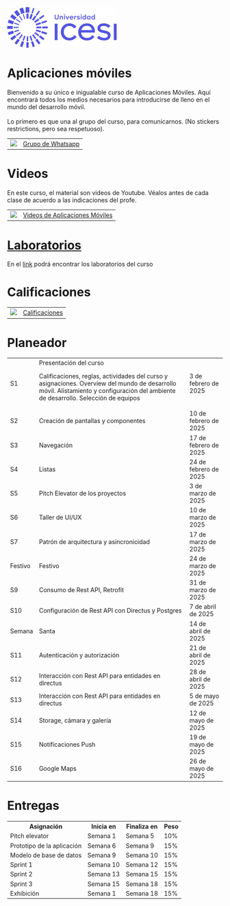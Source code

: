 
<img src="https://raw.githubusercontent.com/Domiciano/AppMoviles251/refs/heads/main/res/images/icesilogo.png" width="256">

# Aplicaciones móviles
Bienvenido a su único e inigualable curso de Aplicaciones Móviles. Aquí encontrará todos los medios necesarios para introducirse de lleno en el mundo del desarrollo móvil.<br><br>
Lo primero es que una al grupo del curso, para comunicarnos. (No stickers restrictions, pero sea respetuoso).


<table style="border-collapse: collapse; border: none;" border="0">
  <tr>
    <td>
      <a href="https://chat.whatsapp.com/JYLSxmxlfz7FVj1XA3l3bI">
        <img src="https://upload.wikimedia.org/wikipedia/commons/thumb/6/6b/WhatsApp.svg/479px-WhatsApp.svg.png" width="64">
      </a>
    </td>
    <td style="vertical-align: middle;">
      <a href="https://chat.whatsapp.com/JYLSxmxlfz7FVj1XA3l3bI">Grupo de Whatsapp</a>
    </td>
  </tr>
</table>

# Videos
En este curso, el material son videos de Youtube. Véalos antes de cada clase de acuerdo a las indicaciones del profe.

<table style="border-collapse: collapse; border: none;" border="0">
  <tr>
    <td>
      <a href="https://miro.com/app/board/o9J_l2waJG0=">
        <img src="https://store-images.s-microsoft.com/image/apps.59334.13959754522315136.c4ea2415-8e3c-42bf-8f77-e885eb7c11a1.be6eacf3-e0b4-4478-9abc-47192806c1b5" width="64">
      </a>
    </td>
    <td style="vertical-align: middle;">
      <a href="https://miro.com/app/board/o9J_l2waJG0=">Videos de Aplicaciones Móviles</a>
    </td>
  </tr>
</table>

# <a href="https://github.com/Domiciano/AppMoviles251/tree/main/Laboratorios/readme.md">Laboratorios</a>
En el <a href="https://github.com/Domiciano/AppMoviles251/tree/main/Laboratorios/readme.md">link</a> podrá encontrar los laboratorios del curso

# Calificaciones

<table style="border-collapse: collapse; border: none;" border="0">
  <tr>
    <td>
      <a href="https://docs.google.com/spreadsheets/d/13BZAcaCm4q2huaxT8fdEFLEQxcjKCF_y/edit?usp=sharing&ouid=117897710133227559254&rtpof=true&sd=true">
        <img src="https://cdn-icons-png.flaticon.com/512/5968/5968557.png" width="64">
      </a>
    </td>
    <td style="vertical-align: middle;">
      <a href="https://docs.google.com/spreadsheets/d/13BZAcaCm4q2huaxT8fdEFLEQxcjKCF_y/edit?usp=sharing&ouid=117897710133227559254&rtpof=true&sd=true">Calificaciones</a>
    </td>
  </tr>
</table>


# Planeador
<table style="border-collapse: collapse; border: none;" border="0">
  <tr>
    <td>
      S1
    </td>
    <td>
      Presentación del curso
      <p>Calificaciones, reglas, actividades del curso y asignaciones. Overview del mundo de desarrollo móvil. Alistamiento y configuración del ambiente de desarrollo. Selección de equipos</p>
    </td>
    <td style="vertical-align: middle;">
      3 de febrero de 2025
    </td>
  </tr>
  <tr>
    <td>
      S2
    </td>
    <td>
      Creación de pantallas y componentes
    </td>
    <td style="vertical-align: middle;">
      10 de febrero de 2025
    </td>
  </tr>

  <tr>
    <td>
      S3
    </td>
    <td>
      Navegación
    </td>
    <td style="vertical-align: middle;">
      17 de febrero de 2025
    </td>
  </tr>

  <tr>
    <td>
      S4
    </td>
    <td>
      Listas
    </td>
    <td style="vertical-align: middle;">
      24 de febrero de 2025
    </td>
  </tr>

  <tr>
    <td>
      S5
    </td>
    <td>
      Pitch Elevator de los proyectos
    </td>
    <td style="vertical-align: middle;">
      3 de marzo de 2025
    </td>
  </tr>

  <tr>
    <td>
      S6
    </td>
    <td>
      Taller de UI/UX
    </td>
    <td style="vertical-align: middle;">
      10 de marzo de 2025
    </td>
  </tr>
  
  <tr>
    <td>
      S7
    </td>
    <td>
      Patrón de arquitectura y asincronicidad
    </td>
    <td style="vertical-align: middle;">
      17 de marzo de 2025
    </td>
  </tr>

  <tr>
    <td>
      Festivo
    </td>
    <td>
      Festivo
    </td>
    <td style="vertical-align: middle;">
      24 de marzo de 2025
    </td>
  </tr>
  
  
  <tr>
    <td>
      S9
    </td>
    <td>
      Consumo de Rest API, Retrofit
    </td>
    <td style="vertical-align: middle;">
      31 de marzo de 2025
    </td>
  </tr>

  
  <tr>
    <td>
      S10
    </td>
    <td>
      Configuración de Rest API con Directus y Postgres
    </td>
    <td style="vertical-align: middle;">
      7 de abril de 2025
    </td>
  </tr>

  <tr>
    <td>
      Semana
    </td>
    <td>
      Santa
    </td>
    <td style="vertical-align: middle;">
      14 de abril de 2025
    </td>
  </tr>

  <tr>
    <td>
      S11
    </td>
    <td>
      Autenticación y autorización
    </td>
    <td style="vertical-align: middle;">
      21 de abril de 2025
    </td>
  </tr>

  <tr>
    <td>
      S12
    </td>
    <td>
      Interacción con Rest API para entidades en directus
    </td>
    <td style="vertical-align: middle;">
      28 de abril de 2025
    </td>
  </tr>

  <tr>
    <td>
      S13
    </td>
    <td>
      Interacción con Rest API para entidades en directus 
    </td>
    <td style="vertical-align: middle;">
      5 de mayo de 2025
    </td>
  </tr>

  <tr>
    <td>
      S14
    </td>
    <td>
      Storage, cámara y galería
    </td>
    <td style="vertical-align: middle;">
      12 de mayo de 2025
    </td>
  </tr>

  <tr>
    <td>
      S15
    </td>
    <td>
      Notificaciones Push
    </td>
    <td style="vertical-align: middle;">
      19 de mayo de 2025
    </td>
  </tr>

  <tr>
    <td>
      S16
    </td>
    <td>
      Google Maps
    </td>
    <td style="vertical-align: middle;">
      26 de mayo de 2025
    </td>
  </tr>
  
</table>

# Entregas

<table style="border-collapse: collapse; border: none;" border="0">

  <tr>
    <th>Asignación</th>
    <th>Inicia en</th>
    <th>Finaliza en</th>
    <th>Peso</th>
  </tr>
  <tr>
    <td>
      Pitch elevator
    </td>
    <td>
      Semana 1
    </td>
    <td style="vertical-align: middle;">
      Semana 5
    </td>
    <td style="vertical-align: middle;">
      10%
    </td>
  </tr>
  <tr>
    <td>
      Prototipo de la aplicación
    </td>
    <td>
      Semana 6
    </td>
    <td style="vertical-align: middle;">
      Semana 9
    </td>
    <td style="vertical-align: middle;">
      15%
    </td>
  </tr>

  <tr>
    <td>
      Modelo de base de datos
    </td>
    <td>
      Semana 9
    </td>
    <td style="vertical-align: middle;">
      Semana 10
    </td>
    <td style="vertical-align: middle;">
      15%
    </td>
  </tr>

  <tr>
    <td>
      Sprint 1
    </td>
    <td>
      Semana 10
    </td>
    <td style="vertical-align: middle;">
      Semana 12
    </td>
    <td style="vertical-align: middle;">
      15%
    </td>
  </tr>

  <tr>
    <td>
      Sprint 2
    </td>
    <td>
      Semana 13
    </td>
    <td style="vertical-align: middle;">
      Semana 15
    </td>
    <td style="vertical-align: middle;">
      15%
    </td>
  </tr>

  <tr>
    <td>
      Sprint 3
    </td>
    <td>
      Semana 15
    </td>
    <td style="vertical-align: middle;">
      Semana 18
    </td>
    <td style="vertical-align: middle;">
      15%
    </td>
  </tr>
  
  <tr>
    <td>
      Exhibición
    </td>
    <td>
      Semana 1
    </td>
    <td style="vertical-align: middle;">
      Semana 18
    </td>
    <td style="vertical-align: middle;">
      15%
    </td>
  </tr>
  
  
</table>
